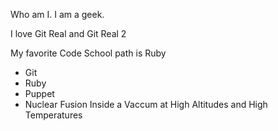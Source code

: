 Who am I.  I am a geek.

I love Git Real and Git Real 2

My favorite Code School path is Ruby

* Git
* Ruby
* Puppet
* Nuclear Fusion Inside a Vaccum at High Altitudes and High Temperatures
